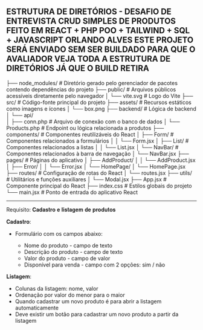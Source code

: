 ESTRUTURA DE DIRETÓRIOS - DESAFIO DE ENTREVISTA
CRUD SIMPLES DE PRODUTOS FEITO EM REACT + PHP POO + TAILWIND + SQL + JAVASCRIPT
ORLANDO ALVES
ESTE PROJETO SERÁ ENVIADO SEM SER BUILDADO PARA QUE O AVALIADOR VEJA TODA A ESTRUTURA DE DIRETÓRIOS JÁ QUE O BUILD RETIRA
--------------------------------------------------------------------------------------------------------------------------

├── node_modules/          # Diretório gerado pelo gerenciador de pacotes contendo dependências do projeto
├── public/                # Arquivos públicos acessíveis diretamente pelo navegador
│   └── vite.svg           # Logo do Vite
├── src/                   # Código-fonte principal do projeto
    ├── assets/            # Recursos estáticos como imagens e ícones
    │   └── box.png
    ├── backend/           # Lógica de backend
    │   └── api/           
    │       ├── conn.php   # Arquivo de conexão com o banco de dados
    │       └── Products.php # Endpoint ou lógica relacionada a produtos
    ├── components/        # Componentes reutilizáveis do React
    │   ├── Form/          # Componentes relacionados a formulários
    │   │   └── Form.jsx
    │   ├── List/          # Componentes relacionados a listas
    │   │   └── List.jsx
    │   └── NavBar/        # Componentes relacionados à barra de navegação
    │       └── NavBar.jsx
    ├── pages/             # Páginas do aplicativo
    │   ├── AddProduct/
    │   │   └── AddProduct.jsx
    │   ├── Error/
    │   │   └── Error.jsx
    │   └── HomePage/
    │       └── HomePage.jsx
    ├── routes/            # Configuração de rotas do React
    │   └── routes.jsx
    ├── utils/             # Utilitários e funções auxiliares
    │   └── Modal.jsx
    ├── App.jsx            # Componente principal do React
    ├── index.css          # Estilos globais do projeto
    └── main.jsx           # Ponto de entrada do aplicativo React


---------------------------------------------------------------------------------

Requisito: 𝐂𝐚𝐝𝐚𝐬𝐭𝐫𝐨 𝐞 𝐥𝐢𝐬𝐭𝐚𝐠𝐞𝐦 𝐝𝐞 𝐩𝐫𝐨𝐝𝐮𝐭𝐨𝐬

𝐂𝐚𝐝𝐚𝐬𝐭𝐫𝐨:

- Formulário com os campos abaixo:

  - Nome do produto - campo de texto
  - Descrição do produto - campo de texto
  - Valor do produto - campo de valor
  - Disponível para venda - campo com 2 opções: sim / não

𝐋𝐢𝐬𝐭𝐚𝐠𝐞𝐦:

- Colunas da listagem: nome, valor
- Ordenação por valor do menor para o maior
- Quando cadastrar um novo produto é para abrir a listagem automaticamente
- Deve existir um botão para cadastrar um novo produto a partir da listagem